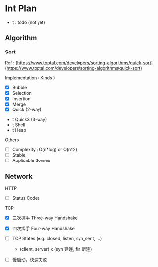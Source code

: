 # Int Plan

* t : todo \(not yet\)

## Algorithm

### Sort

Ref : [https://www.toptal.com/developers/sorting-algorithms/quick-sort](https://www.toptal.com/developers/sorting-algorithms/quick-sort)

Implementation \( Kinds \)

* [x] Bubble
* [x] Selection
* [x] Insertion
* [x] Merge
* [x] Quick \(2-way\)
* t Quick3 \(3-way\)
* t Shell
* t Heap

Others

* [ ] Complexity : O\(n\*log\) or O\(n^2\)
* [ ] Stable
* [ ] Applicable Scenes

## Network

HTTP

* [ ] Status Codes

TCP

* [x] 三次握手 Three-way Handshake
* [x] 四次挥手 Four-way Handshake
* [ ] TCP States \(e.g. closed, listen, syn\_sent, …\)
  * \(client, server\) x \(syn 建连, fin 断连\)
* [ ] 慢启动，快速失败

